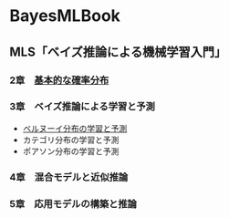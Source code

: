 # BayesMLBook

## MLS「ベイズ推論による機械学習入門」

### 2章　[基本的な確率分布](https://github.com/akiabe/BayesMLBook/blob/main/Distribution.ipynb)

### 3章　ベイズ推論による学習と予測
 - [ベルヌーイ分布の学習と予測](https://github.com/akiabe/BayesMLBook/blob/main/Bernoulli.ipynb)
 - カテゴリ分布の学習と予測
 - ポアソン分布の学習と予測

### 4章　混合モデルと近似推論

### 5章　応用モデルの構築と推論
